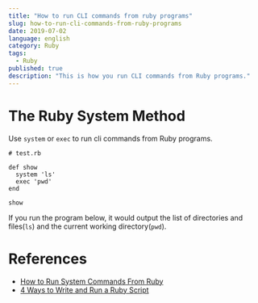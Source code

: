 ```yaml
---
title: "How to run CLI commands from ruby programs"
slug: how-to-run-cli-commands-from-ruby-programs
date: 2019-07-02
language: english
category: Ruby
tags:
  - Ruby
published: true
description: "This is how you run CLI commands from Ruby programs."
---
```

# The Ruby System Method

Use `system` or `exec` to run cli commands from Ruby programs.

```
# test.rb

def show
  system 'ls'
  exec 'pwd'
end

show
```

If you run the program below, it would output the list of directories and files(`ls`) and the current working directory(`pwd`).

# References 
- [How to Run System Commands From Ruby](https://www.rubyguides.com/2018/12/ruby-system/)
- [4 Ways to Write and Run a Ruby Script](https://cobwwweb.com/four-ways-to-write-run-ruby-script)
